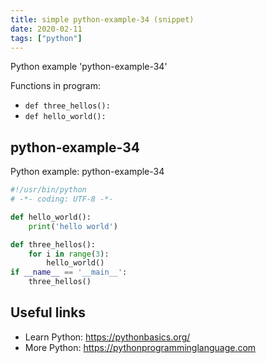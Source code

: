 ```yaml
---
title: simple python-example-34 (snippet)
date: 2020-02-11
tags: ["python"]
---
```

Python example 'python-example-34'

Functions in program: 
* `def three_hellos():`
* `def hello_world():`

## python-example-34

Python example: python-example-34

```python
#!/usr/bin/python
# -*- coding: UTF-8 -*-

def hello_world():
    print('hello world')

def three_hellos():
    for i in range(3):
        hello_world()
if __name__ == '__main__':
    three_hellos()


```

## Useful links

- Learn Python: https://pythonbasics.org/
- More Python: https://pythonprogramminglanguage.com
